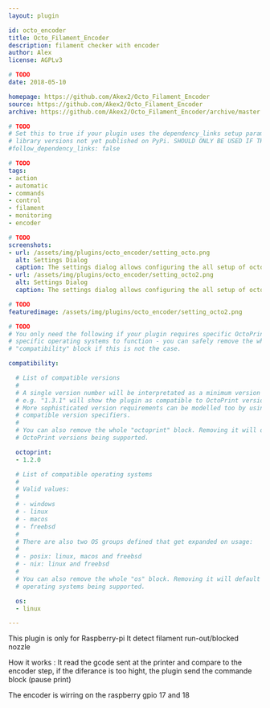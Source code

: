 ```yaml
---
layout: plugin

id: octo_encoder
title: Octo_Filament_Encoder
description: filament checker with encoder
author: Alex
license: AGPLv3

# TODO
date: 2018-05-10

homepage: https://github.com/Akex2/Octo_Filament_Encoder
source: https://github.com/Akex2/Octo_Filament_Encoder
archive: https://github.com/Akex2/Octo_Filament_Encoder/archive/master.zip

# TODO
# Set this to true if your plugin uses the dependency_links setup parameter to include
# library versions not yet published on PyPi. SHOULD ONLY BE USED IF THERE IS NO OTHER OPTION!
#follow_dependency_links: false

# TODO
tags:
- action
- automatic
- commands
- control
- filament
- monitoring
- encoder

# TODO
screenshots:
- url: /assets/img/plugins/octo_encoder/setting_octo.png
  alt: Settings Dialog
  caption: The settings dialog allows configuring the all setup of octo encoder
- url: /assets/img/plugins/octo_encoder/setting_octo2.png
  alt: Settings Dialog
  caption: The settings dialog allows configuring the all setup of octo encoder

# TODO
featuredimage: /assets/img/plugins/octo_encoder/setting_octo2.png

# TODO
# You only need the following if your plugin requires specific OctoPrint versions or
# specific operating systems to function - you can safely remove the whole
# "compatibility" block if this is not the case.

compatibility:

  # List of compatible versions
  #
  # A single version number will be interpretated as a minimum version requirement,
  # e.g. "1.3.1" will show the plugin as compatible to OctoPrint versions 1.3.1 and up.
  # More sophisticated version requirements can be modelled too by using PEP440
  # compatible version specifiers.
  #
  # You can also remove the whole "octoprint" block. Removing it will default to all
  # OctoPrint versions being supported.

  octoprint:
  - 1.2.0

  # List of compatible operating systems
  #
  # Valid values:
  #
  # - windows
  # - linux
  # - macos
  # - freebsd
  #
  # There are also two OS groups defined that get expanded on usage:
  #
  # - posix: linux, macos and freebsd
  # - nix: linux and freebsd
  #
  # You can also remove the whole "os" block. Removing it will default to all
  # operating systems being supported.

  os:
  - linux

---
```


This plugin is only for Raspberry-pi
It detect filament run-out/blocked nozzle

How it works :
It read the gcode sent at the printer and compare to the encoder step, if the diferance is too hight, the plugin send the commande block (pause print)

The encoder is wirring on the raspberry gpio 17 and 18
